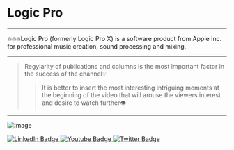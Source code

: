 # Logic Pro
____
🔥🔥🔥Logic Pro (formerly Logic Pro X) is a software product from Apple Inc. for professional music creation, sound processing and mixing.
____
>Regylarity of publications and columns is the most important factor in the success of the channel💡
>>It is better to insert the most interesting intriguing moments at the beginning of the video that will arouse the viewers interest and desire to watch further👁️

____


![image](![image](https://github.com/Dacota167/Music-recording/assets/165401466/69446fc3-a970-46ed-976a-91fff161f6da)
)
<div id="badges">
  <a href="your-linkedin-URL">
    <img src="https://img.shields.io/badge/LinkedIn-blue?style=for-the-badge&logo=linkedin&logoColor=white" alt="LinkedIn Badge"/>
  </a>
  <a href="your-youtube-URL">
    <img src="https://img.shields.io/badge/YouTube-red?style=for-the-badge&logo=youtube&logoColor=white" alt="Youtube Badge"/>
  </a>
  <a href="your-twitter-URL">
    <img src="https://img.shields.io/badge/Twitter-blue?style=for-the-badge&logo=twitter&logoColor=white" alt="Twitter Badge"/>
  </a>
</div>
<img src="https://komarev.com/ghpvc/?username=your-github-username&style=flat-square&color=blue" alt=""/>
